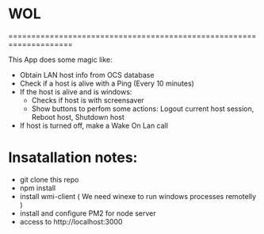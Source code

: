 # WOL
====================================================================

This App does some magic like:

   - Obtain LAN host info from OCS database
   - Check if a host is alive with a Ping (Every 10 minutes)
   - If the host is alive and is windows:
      + Checks if host is with screensaver
      + Show buttons to perfom some actions: Logout current host session, Reboot host, Shutdown host
   - If host is turned off, make a Wake On Lan call


Insatallation notes:
====================================================================

  - git clone this repo
  - npm install
  - install wmi-client ( We need winexe to run windows processes remotelly )
  - install and configure PM2 for node server
  - access to http://localhost:3000